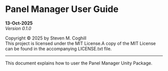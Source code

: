 # Panel Manager User Guide

<!-- The following forced line break is used so the version # is single spaced. -->

**13-Oct-2025**\
_Version 0.1.0_

Copyright © 2025 by Steven M. Coghill\
This project is licensed under the MIT License.A copy of the MIT License can be found in the accompanying LICENSE.txt file.

---

This document explains how to user the Panel Manager Unity Package.
